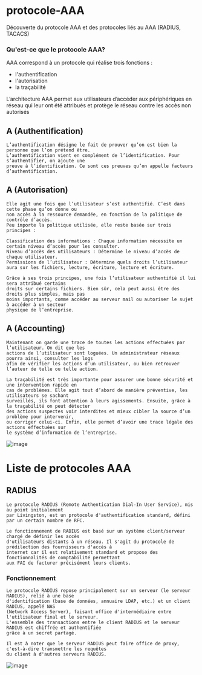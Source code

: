 # protocole-AAA
Découverte du protocole AAA et des protocoles liés au AAA (RADIUS, TACACS)


### Qu'est-ce que le protocole AAA?
AAA correspond à un protocole qui réalise trois fonctions :
* l'authentification
* l'autorisation
* la traçabilité

L’architecture AAA permet aux utilisateurs d’accéder aux périphériques en réseau qui leur ont été attribués et protège le réseau contre les accès non autorisés

## A (Authentification)

```
L’authentification désigne le fait de prouver qu’on est bien la personne que l’on prétend être.
L’authentification vient en complément de l’identification. Pour s’authentifier, on ajoute une
preuve à l’identification. Ce sont ces preuves qu’on appelle facteurs d’authentification.
```

## A (Autorisation)
```
Elle agit une fois que l’utilisateur s’est authentifié. C’est dans cette phase qu’on donne ou
non accès à la ressource demandée, en fonction de la politique de contrôle d’accès.
Peu importe la politique utilisée, elle reste basée sur trois principes :

Classification des informations : Chaque information nécessite un certain niveau d’accès pour les consulter.
Niveau d’accès des utilisateurs : Détermine le niveau d’accès de chaque utilisateur.
Permissions de l’utilisateur : Détermine quels droits l’utilisateur aura sur les fichiers, lecture, écriture, lecture et écriture.

Grâce à ses trois principes, une fois l’utilisateur authentifié il lui sera attribué certains
droits sur certains fichiers. Bien sûr, cela peut aussi être des droits plus simples, mais pas
moins importants, comme accéder au serveur mail ou autoriser le sujet à accéder à un secteur
physique de l’entreprise.
```

## A (Accounting)
```
Maintenant on garde une trace de toutes les actions effectuées par l’utilisateur. On dit que les
actions de l’utilisateur sont loguées. Un administrateur réseaux pourra ainsi, consulter les logs
afin de vérifier les actions d’un utilisateur, ou bien retrouver l’auteur de telle ou telle action.

La traçabilité est très importante pour assurer une bonne sécurité et une intervention rapide en
cas de problèmes. Elle agit tout d’abord de manière préventive, les utilisateurs se sachant
surveillés, ils font attention à leurs agissements. Ensuite, grâce à la traçabilité on peut détecter
des actions suspectes voir interdites et mieux cibler la source d’un problème pour intervenir,
ou corriger celui-ci. Enfin, elle permet d’avoir une trace légale des actions effectuées sur
le système d’information de l’entreprise.
```

![image](https://user-images.githubusercontent.com/83721477/165077387-439f3e5a-ca7d-4fdf-816f-e23f73e4faca.png)

# Liste de protocoles AAA
## RADIUS

```
Le protocole RADIUS (Remote Authentication Dial-In User Service), mis au point initialement
par Livingston, est un protocole d'authentification standard, défini par un certain nombre de RFC.

Le fonctionnement de RADIUS est basé sur un système client/serveur chargé de définir les accès
d'utilisateurs distants à un réseau. Il s'agit du protocole de prédilection des fournisseurs d'accès à
internet car il est relativement standard et propose des fonctionnalités de comptabilité permettant
aux FAI de facturer précisément leurs clients.
```

### Fonctionnement
```
Le protocole RADIUS repose principalement sur un serveur (le serveur RADIUS), relié à une base
d'identification (base de données, annuaire LDAP, etc.) et un client RADIUS, appelé NAS
(Network Access Server), faisant office d'intermédiaire entre l'utilisateur final et le serveur.
L'ensemble des transactions entre le client RADIUS et le serveur RADIUS est chiffrée et authentifiée
grâce à un secret partagé.

Il est à noter que le serveur RADIUS peut faire office de proxy, c'est-à-dire transmettre les requêtes
du client à d'autres serveurs RADIUS.
```

![image](https://user-images.githubusercontent.com/83721477/165078313-bd315b2c-1479-4544-82ac-858898d2ac51.png)


